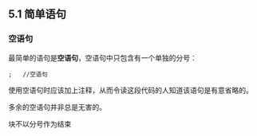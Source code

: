 ## 5.1 简单语句
### 空语句
最简单的语句是**空语句**，空语句中只包含有一个单独的分号：
```
;   //空语句
```
使用空语句时应该加上注释，从而令读这段代码的人知道该语句是有意省略的。

多余的空语句并非总是无害的。

块不以分号作为结束

